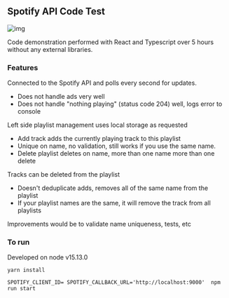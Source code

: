 
## Spotify API Code Test
![img](https://i.imgur.com/xnlMi8e.png)

Code demonstration performed with React and Typescript over 5 hours without
any external libraries.

### Features
Connected to the Spotify API and polls every second for updates.
- Does not handle ads very well
- Does not handle "nothing playing" (status code 204) well, logs error to console

Left side playlist management uses local storage as requested
- Add track adds the currently playing track to this playlist
- Unique on name, no validation, still works if you use the same name.
- Delete playlist deletes on name, more than one name more than one delete

Tracks can be deleted from the playlist
- Doesn't deduplicate adds, removes all of the same name from the playlist
- If your playlist names are the same, it will remove the track from all playlists

Improvements would be to validate name uniqueness, tests, etc

### To run
Developed on node v15.13.0

`yarn install`

`SPOTIFY_CLIENT_ID= SPOTIFY_CALLBACK_URL='http://localhost:9000'  npm run start`
